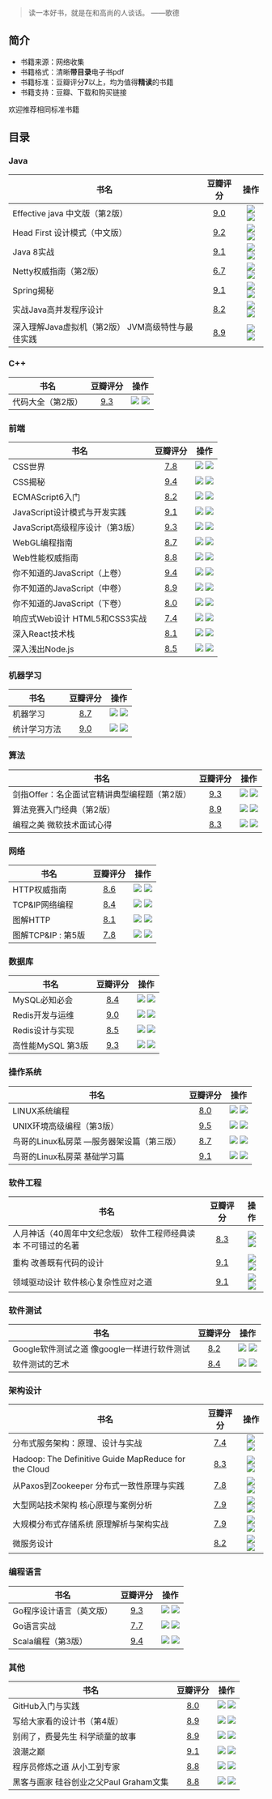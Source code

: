
> 读一本好书，就是在和高尚的人谈话。 ——歌德

## 简介

- 书籍来源：网络收集
- 书籍格式：清晰**带目录**电子书pdf
- 书籍标准：豆瓣评分**7**以上，均为值得**精读**的书籍
- 书籍支持：豆瓣、下载和购买链接

欢迎推荐相同标准书籍

## 目录

### Java

|书名|豆瓣评分|操作|
|---|:-:|:-:|
|Effective java 中文版（第2版）|[9.0](https://book.douban.com/subject/3360807/)|[![](https://raw.githubusercontent.com/guanpengchn/awesome-books/master/.helper/download.png)](https://github.com/guanpengchn/awesome-books/raw/master/Java/Effective%20java%20%E4%B8%AD%E6%96%87%E7%89%88%EF%BC%88%E7%AC%AC2%E7%89%88%EF%BC%89.pdf) [![](https://raw.githubusercontent.com/guanpengchn/awesome-books/master/.helper/buycar.png)](http://search.dangdang.com/?key=Effective%20java%20%E4%B8%AD%E6%96%87%E7%89%88%EF%BC%88%E7%AC%AC2%E7%89%88%EF%BC%89&act=input)|
|Head First 设计模式（中文版）|[9.2](https://book.douban.com/subject/2243615/)|[![](https://raw.githubusercontent.com/guanpengchn/awesome-books/master/.helper/download.png)](https://github.com/guanpengchn/awesome-books/raw/master/Java/Head%20First%20%E8%AE%BE%E8%AE%A1%E6%A8%A1%E5%BC%8F%EF%BC%88%E4%B8%AD%E6%96%87%E7%89%88%EF%BC%89.pdf) [![](https://raw.githubusercontent.com/guanpengchn/awesome-books/master/.helper/buycar.png)](http://search.dangdang.com/?key=Head%20First%20%E8%AE%BE%E8%AE%A1%E6%A8%A1%E5%BC%8F%EF%BC%88%E4%B8%AD%E6%96%87%E7%89%88%EF%BC%89&act=input)|
|Java 8实战|[9.1](https://book.douban.com/subject/26772632/)|[![](https://raw.githubusercontent.com/guanpengchn/awesome-books/master/.helper/download.png)](https://github.com/guanpengchn/awesome-books/raw/master/Java/Java%208%E5%AE%9E%E6%88%98.pdf) [![](https://raw.githubusercontent.com/guanpengchn/awesome-books/master/.helper/buycar.png)](http://search.dangdang.com/?key=Java%208%E5%AE%9E%E6%88%98&act=input)|
|Netty权威指南（第2版）|[6.7](https://book.douban.com/subject/26373138/)|[![](https://raw.githubusercontent.com/guanpengchn/awesome-books/master/.helper/download.png)](https://github.com/guanpengchn/awesome-books/raw/master/Java/Netty%E6%9D%83%E5%A8%81%E6%8C%87%E5%8D%97%EF%BC%88%E7%AC%AC2%E7%89%88%EF%BC%89.pdf) [![](https://raw.githubusercontent.com/guanpengchn/awesome-books/master/.helper/buycar.png)](http://search.dangdang.com/?key=Netty%E6%9D%83%E5%A8%81%E6%8C%87%E5%8D%97%EF%BC%88%E7%AC%AC2%E7%89%88%EF%BC%89&act=input)|
|Spring揭秘|[9.1](https://book.douban.com/subject/3897837/)|[![](https://raw.githubusercontent.com/guanpengchn/awesome-books/master/.helper/download.png)](https://github.com/guanpengchn/awesome-books/raw/master/Java/Spring%E6%8F%AD%E7%A7%98.pdf) [![](https://raw.githubusercontent.com/guanpengchn/awesome-books/master/.helper/buycar.png)](http://search.dangdang.com/?key=Spring%E6%8F%AD%E7%A7%98&act=input)|
|实战Java高并发程序设计|[8.2](https://book.douban.com/subject/26663605/)|[![](https://raw.githubusercontent.com/guanpengchn/awesome-books/master/.helper/download.png)](https://github.com/guanpengchn/awesome-books/raw/master/Java/%E5%AE%9E%E6%88%98Java%E9%AB%98%E5%B9%B6%E5%8F%91%E7%A8%8B%E5%BA%8F%E8%AE%BE%E8%AE%A1.pdf) [![](https://raw.githubusercontent.com/guanpengchn/awesome-books/master/.helper/buycar.png)](http://search.dangdang.com/?key=%E5%AE%9E%E6%88%98Java%E9%AB%98%E5%B9%B6%E5%8F%91%E7%A8%8B%E5%BA%8F%E8%AE%BE%E8%AE%A1&act=input)|
|深入理解Java虚拟机（第2版） JVM高级特性与最佳实践|[8.9](https://book.douban.com/subject/24722612/)|[![](https://raw.githubusercontent.com/guanpengchn/awesome-books/master/.helper/download.png)](https://github.com/guanpengchn/awesome-books/raw/master/Java/%E6%B7%B1%E5%85%A5%E7%90%86%E8%A7%A3Java%E8%99%9A%E6%8B%9F%E6%9C%BA%EF%BC%88%E7%AC%AC2%E7%89%88%EF%BC%89%20JVM%E9%AB%98%E7%BA%A7%E7%89%B9%E6%80%A7%E4%B8%8E%E6%9C%80%E4%BD%B3%E5%AE%9E%E8%B7%B5.pdf) [![](https://raw.githubusercontent.com/guanpengchn/awesome-books/master/.helper/buycar.png)](http://search.dangdang.com/?key=%E6%B7%B1%E5%85%A5%E7%90%86%E8%A7%A3Java%E8%99%9A%E6%8B%9F%E6%9C%BA%EF%BC%88%E7%AC%AC2%E7%89%88%EF%BC%89%20JVM%E9%AB%98%E7%BA%A7%E7%89%B9%E6%80%A7%E4%B8%8E%E6%9C%80%E4%BD%B3%E5%AE%9E%E8%B7%B5&act=input)|

### C++

|书名|豆瓣评分|操作|
|---|:-:|:-:|
|代码大全（第2版）|[9.3](https://book.douban.com/subject/1477390/)|[![](https://raw.githubusercontent.com/guanpengchn/awesome-books/master/.helper/download.png)](https://github.com/guanpengchn/awesome-books/raw/master/C++/%E4%BB%A3%E7%A0%81%E5%A4%A7%E5%85%A8%EF%BC%88%E7%AC%AC2%E7%89%88%EF%BC%89.pdf) [![](https://raw.githubusercontent.com/guanpengchn/awesome-books/master/.helper/buycar.png)](http://search.dangdang.com/?key=%E4%BB%A3%E7%A0%81%E5%A4%A7%E5%85%A8%EF%BC%88%E7%AC%AC2%E7%89%88%EF%BC%89&act=input)|

### 前端

|书名|豆瓣评分|操作|
|---|:-:|:-:|
|CSS世界|[7.8](https://book.douban.com/subject/27615777/)|[![](https://raw.githubusercontent.com/guanpengchn/awesome-books/master/.helper/download.png)](https://github.com/guanpengchn/awesome-books/raw/master/%E5%89%8D%E7%AB%AF/CSS%E4%B8%96%E7%95%8C.pdf) [![](https://raw.githubusercontent.com/guanpengchn/awesome-books/master/.helper/buycar.png)](http://search.dangdang.com/?key=CSS%E4%B8%96%E7%95%8C&act=input)|
|CSS揭秘|[9.4](https://book.douban.com/subject/26745943/)|[![](https://raw.githubusercontent.com/guanpengchn/awesome-books/master/.helper/download.png)](https://github.com/guanpengchn/awesome-books/raw/master/%E5%89%8D%E7%AB%AF/CSS%E6%8F%AD%E7%A7%98.pdf) [![](https://raw.githubusercontent.com/guanpengchn/awesome-books/master/.helper/buycar.png)](http://search.dangdang.com/?key=CSS%E6%8F%AD%E7%A7%98&act=input)|
|ECMAScript6入门|[8.2](https://book.douban.com/subject/25966265/)|[![](https://raw.githubusercontent.com/guanpengchn/awesome-books/master/.helper/download.png)](https://github.com/guanpengchn/awesome-books/raw/master/%E5%89%8D%E7%AB%AF/ECMAScript6%E5%85%A5%E9%97%A8.pdf) [![](https://raw.githubusercontent.com/guanpengchn/awesome-books/master/.helper/buycar.png)](http://search.dangdang.com/?key=ECMAScript6%E5%85%A5%E9%97%A8&act=input)|
|JavaScript设计模式与开发实践|[9.1](https://book.douban.com/subject/26382780/)|[![](https://raw.githubusercontent.com/guanpengchn/awesome-books/master/.helper/download.png)](https://github.com/guanpengchn/awesome-books/raw/master/%E5%89%8D%E7%AB%AF/JavaScript%E8%AE%BE%E8%AE%A1%E6%A8%A1%E5%BC%8F%E4%B8%8E%E5%BC%80%E5%8F%91%E5%AE%9E%E8%B7%B5.pdf) [![](https://raw.githubusercontent.com/guanpengchn/awesome-books/master/.helper/buycar.png)](http://search.dangdang.com/?key=JavaScript%E8%AE%BE%E8%AE%A1%E6%A8%A1%E5%BC%8F%E4%B8%8E%E5%BC%80%E5%8F%91%E5%AE%9E%E8%B7%B5&act=input)|
|JavaScript高级程序设计（第3版）|[9.3](https://book.douban.com/subject/10546125/)|[![](https://raw.githubusercontent.com/guanpengchn/awesome-books/master/.helper/download.png)](https://github.com/guanpengchn/awesome-books/raw/master/%E5%89%8D%E7%AB%AF/JavaScript%E9%AB%98%E7%BA%A7%E7%A8%8B%E5%BA%8F%E8%AE%BE%E8%AE%A1%EF%BC%88%E7%AC%AC3%E7%89%88%EF%BC%89.pdf) [![](https://raw.githubusercontent.com/guanpengchn/awesome-books/master/.helper/buycar.png)](http://search.dangdang.com/?key=JavaScript%E9%AB%98%E7%BA%A7%E7%A8%8B%E5%BA%8F%E8%AE%BE%E8%AE%A1%EF%BC%88%E7%AC%AC3%E7%89%88%EF%BC%89&act=input)|
|WebGL编程指南|[8.7](https://book.douban.com/subject/25909351/)|[![](https://raw.githubusercontent.com/guanpengchn/awesome-books/master/.helper/download.png)](https://github.com/guanpengchn/awesome-books/raw/master/%E5%89%8D%E7%AB%AF/WebGL%E7%BC%96%E7%A8%8B%E6%8C%87%E5%8D%97.pdf) [![](https://raw.githubusercontent.com/guanpengchn/awesome-books/master/.helper/buycar.png)](http://search.dangdang.com/?key=WebGL%E7%BC%96%E7%A8%8B%E6%8C%87%E5%8D%97&act=input)|
|Web性能权威指南|[8.8](https://book.douban.com/subject/25856314/)|[![](https://raw.githubusercontent.com/guanpengchn/awesome-books/master/.helper/download.png)](https://github.com/guanpengchn/awesome-books/raw/master/%E5%89%8D%E7%AB%AF/Web%E6%80%A7%E8%83%BD%E6%9D%83%E5%A8%81%E6%8C%87%E5%8D%97.pdf) [![](https://raw.githubusercontent.com/guanpengchn/awesome-books/master/.helper/buycar.png)](http://search.dangdang.com/?key=Web%E6%80%A7%E8%83%BD%E6%9D%83%E5%A8%81%E6%8C%87%E5%8D%97&act=input)|
|你不知道的JavaScript（上卷）|[9.4](https://book.douban.com/subject/26351021/)|[![](https://raw.githubusercontent.com/guanpengchn/awesome-books/master/.helper/download.png)](https://github.com/guanpengchn/awesome-books/raw/master/%E5%89%8D%E7%AB%AF/%E4%BD%A0%E4%B8%8D%E7%9F%A5%E9%81%93%E7%9A%84JavaScript%EF%BC%88%E4%B8%8A%E5%8D%B7%EF%BC%89.pdf) [![](https://raw.githubusercontent.com/guanpengchn/awesome-books/master/.helper/buycar.png)](http://search.dangdang.com/?key=%E4%BD%A0%E4%B8%8D%E7%9F%A5%E9%81%93%E7%9A%84JavaScript%EF%BC%88%E4%B8%8A%E5%8D%B7%EF%BC%89&act=input)|
|你不知道的JavaScript（中卷）|[8.9](https://book.douban.com/subject/26854244/)|[![](https://raw.githubusercontent.com/guanpengchn/awesome-books/master/.helper/download.png)](https://github.com/guanpengchn/awesome-books/raw/master/%E5%89%8D%E7%AB%AF/%E4%BD%A0%E4%B8%8D%E7%9F%A5%E9%81%93%E7%9A%84JavaScript%EF%BC%88%E4%B8%AD%E5%8D%B7%EF%BC%89.pdf) [![](https://raw.githubusercontent.com/guanpengchn/awesome-books/master/.helper/buycar.png)](http://search.dangdang.com/?key=%E4%BD%A0%E4%B8%8D%E7%9F%A5%E9%81%93%E7%9A%84JavaScript%EF%BC%88%E4%B8%AD%E5%8D%B7%EF%BC%89&act=input)|
|你不知道的JavaScript（下卷）|[8.0](https://book.douban.com/subject/27620408/)|[![](https://raw.githubusercontent.com/guanpengchn/awesome-books/master/.helper/download.png)](https://github.com/guanpengchn/awesome-books/raw/master/%E5%89%8D%E7%AB%AF/%E4%BD%A0%E4%B8%8D%E7%9F%A5%E9%81%93%E7%9A%84JavaScript%EF%BC%88%E4%B8%8B%E5%8D%B7%EF%BC%89.pdf) [![](https://raw.githubusercontent.com/guanpengchn/awesome-books/master/.helper/buycar.png)](http://search.dangdang.com/?key=%E4%BD%A0%E4%B8%8D%E7%9F%A5%E9%81%93%E7%9A%84JavaScript%EF%BC%88%E4%B8%8B%E5%8D%B7%EF%BC%89&act=input)|
|响应式Web设计 HTML5和CSS3实战|[7.4](https://book.douban.com/subject/20390374/)|[![](https://raw.githubusercontent.com/guanpengchn/awesome-books/master/.helper/download.png)](https://github.com/guanpengchn/awesome-books/raw/master/%E5%89%8D%E7%AB%AF/%E5%93%8D%E5%BA%94%E5%BC%8FWeb%E8%AE%BE%E8%AE%A1%20HTML5%E5%92%8CCSS3%E5%AE%9E%E6%88%98.pdf) [![](https://raw.githubusercontent.com/guanpengchn/awesome-books/master/.helper/buycar.png)](http://search.dangdang.com/?key=%E5%93%8D%E5%BA%94%E5%BC%8FWeb%E8%AE%BE%E8%AE%A1%20HTML5%E5%92%8CCSS3%E5%AE%9E%E6%88%98&act=input)|
|深入React技术栈|[8.1](https://book.douban.com/subject/26918038/)|[![](https://raw.githubusercontent.com/guanpengchn/awesome-books/master/.helper/download.png)](https://github.com/guanpengchn/awesome-books/raw/master/%E5%89%8D%E7%AB%AF/%E6%B7%B1%E5%85%A5React%E6%8A%80%E6%9C%AF%E6%A0%88.pdf) [![](https://raw.githubusercontent.com/guanpengchn/awesome-books/master/.helper/buycar.png)](http://search.dangdang.com/?key=%E6%B7%B1%E5%85%A5React%E6%8A%80%E6%9C%AF%E6%A0%88&act=input)|
|深入浅出Node.js|[8.5](https://book.douban.com/subject/25768396/)|[![](https://raw.githubusercontent.com/guanpengchn/awesome-books/master/.helper/download.png)](https://github.com/guanpengchn/awesome-books/raw/master/%E5%89%8D%E7%AB%AF/%E6%B7%B1%E5%85%A5%E6%B5%85%E5%87%BANode.js.pdf) [![](https://raw.githubusercontent.com/guanpengchn/awesome-books/master/.helper/buycar.png)](http://search.dangdang.com/?key=%E6%B7%B1%E5%85%A5%E6%B5%85%E5%87%BANode.js&act=input)|

### 机器学习

|书名|豆瓣评分|操作|
|---|:-:|:-:|
|机器学习|[8.7](https://book.douban.com/subject/26708119/)|[![](https://raw.githubusercontent.com/guanpengchn/awesome-books/master/.helper/download.png)](https://github.com/guanpengchn/awesome-books/raw/master/%E6%9C%BA%E5%99%A8%E5%AD%A6%E4%B9%A0/%E6%9C%BA%E5%99%A8%E5%AD%A6%E4%B9%A0.pdf) [![](https://raw.githubusercontent.com/guanpengchn/awesome-books/master/.helper/buycar.png)](http://search.dangdang.com/?key=%E6%9C%BA%E5%99%A8%E5%AD%A6%E4%B9%A0&act=input)|
|统计学习方法|[9.0](https://book.douban.com/subject/10590856/)|[![](https://raw.githubusercontent.com/guanpengchn/awesome-books/master/.helper/download.png)](https://github.com/guanpengchn/awesome-books/raw/master/%E6%9C%BA%E5%99%A8%E5%AD%A6%E4%B9%A0/%E7%BB%9F%E8%AE%A1%E5%AD%A6%E4%B9%A0%E6%96%B9%E6%B3%95.pdf) [![](https://raw.githubusercontent.com/guanpengchn/awesome-books/master/.helper/buycar.png)](http://search.dangdang.com/?key=%E7%BB%9F%E8%AE%A1%E5%AD%A6%E4%B9%A0%E6%96%B9%E6%B3%95&act=input)|

### 算法

|书名|豆瓣评分|操作|
|---|:-:|:-:|
|剑指Offer：名企面试官精讲典型编程题（第2版）|[9.3](https://book.douban.com/subject/27008702/)|[![](https://raw.githubusercontent.com/guanpengchn/awesome-books/master/.helper/download.png)](https://github.com/guanpengchn/awesome-books/raw/master/%E7%AE%97%E6%B3%95/%E5%89%91%E6%8C%87Offer%EF%BC%9A%E5%90%8D%E4%BC%81%E9%9D%A2%E8%AF%95%E5%AE%98%E7%B2%BE%E8%AE%B2%E5%85%B8%E5%9E%8B%E7%BC%96%E7%A8%8B%E9%A2%98%EF%BC%88%E7%AC%AC2%E7%89%88%EF%BC%89.pdf) [![](https://raw.githubusercontent.com/guanpengchn/awesome-books/master/.helper/buycar.png)](http://search.dangdang.com/?key=%E5%89%91%E6%8C%87Offer%EF%BC%9A%E5%90%8D%E4%BC%81%E9%9D%A2%E8%AF%95%E5%AE%98%E7%B2%BE%E8%AE%B2%E5%85%B8%E5%9E%8B%E7%BC%96%E7%A8%8B%E9%A2%98%EF%BC%88%E7%AC%AC2%E7%89%88%EF%BC%89&act=input)|
|算法竞赛入门经典（第2版）|[8.9](https://book.douban.com/subject/25902102/)|[![](https://raw.githubusercontent.com/guanpengchn/awesome-books/master/.helper/download.png)](https://github.com/guanpengchn/awesome-books/raw/master/%E7%AE%97%E6%B3%95/%E7%AE%97%E6%B3%95%E7%AB%9E%E8%B5%9B%E5%85%A5%E9%97%A8%E7%BB%8F%E5%85%B8%EF%BC%88%E7%AC%AC2%E7%89%88%EF%BC%89.pdf) [![](https://raw.githubusercontent.com/guanpengchn/awesome-books/master/.helper/buycar.png)](http://search.dangdang.com/?key=%E7%AE%97%E6%B3%95%E7%AB%9E%E8%B5%9B%E5%85%A5%E9%97%A8%E7%BB%8F%E5%85%B8%EF%BC%88%E7%AC%AC2%E7%89%88%EF%BC%89&act=input)|
|编程之美 微软技术面试心得|[8.3](https://book.douban.com/subject/3004255/)|[![](https://raw.githubusercontent.com/guanpengchn/awesome-books/master/.helper/download.png)](https://github.com/guanpengchn/awesome-books/raw/master/%E7%AE%97%E6%B3%95/%E7%BC%96%E7%A8%8B%E4%B9%8B%E7%BE%8E%20%E5%BE%AE%E8%BD%AF%E6%8A%80%E6%9C%AF%E9%9D%A2%E8%AF%95%E5%BF%83%E5%BE%97.pdf) [![](https://raw.githubusercontent.com/guanpengchn/awesome-books/master/.helper/buycar.png)](http://search.dangdang.com/?key=%E7%BC%96%E7%A8%8B%E4%B9%8B%E7%BE%8E%20%E5%BE%AE%E8%BD%AF%E6%8A%80%E6%9C%AF%E9%9D%A2%E8%AF%95%E5%BF%83%E5%BE%97&act=input)|

### 网络

|书名|豆瓣评分|操作|
|---|:-:|:-:|
|HTTP权威指南|[8.6](https://book.douban.com/subject/10746113/)|[![](https://raw.githubusercontent.com/guanpengchn/awesome-books/master/.helper/download.png)](https://github.com/guanpengchn/awesome-books/raw/master/%E7%BD%91%E7%BB%9C/HTTP%E6%9D%83%E5%A8%81%E6%8C%87%E5%8D%97.pdf) [![](https://raw.githubusercontent.com/guanpengchn/awesome-books/master/.helper/buycar.png)](http://search.dangdang.com/?key=HTTP%E6%9D%83%E5%A8%81%E6%8C%87%E5%8D%97&act=input)|
|TCP&IP网络编程|[8.4](https://book.douban.com/subject/25911735/)|[![](https://raw.githubusercontent.com/guanpengchn/awesome-books/master/.helper/download.png)](https://github.com/guanpengchn/awesome-books/raw/master/%E7%BD%91%E7%BB%9C/TCP&IP%E7%BD%91%E7%BB%9C%E7%BC%96%E7%A8%8B.pdf) [![](https://raw.githubusercontent.com/guanpengchn/awesome-books/master/.helper/buycar.png)](http://search.dangdang.com/?key=TCP&IP%E7%BD%91%E7%BB%9C%E7%BC%96%E7%A8%8B&act=input)|
|图解HTTP|[8.1](https://book.douban.com/subject/25863515/)|[![](https://raw.githubusercontent.com/guanpengchn/awesome-books/master/.helper/download.png)](https://github.com/guanpengchn/awesome-books/raw/master/%E7%BD%91%E7%BB%9C/%E5%9B%BE%E8%A7%A3HTTP.pdf) [![](https://raw.githubusercontent.com/guanpengchn/awesome-books/master/.helper/buycar.png)](http://search.dangdang.com/?key=%E5%9B%BE%E8%A7%A3HTTP&act=input)|
|图解TCP&IP : 第5版|[7.8](https://book.douban.com/subject/24737674/)|[![](https://raw.githubusercontent.com/guanpengchn/awesome-books/master/.helper/download.png)](https://github.com/guanpengchn/awesome-books/raw/master/%E7%BD%91%E7%BB%9C/%E5%9B%BE%E8%A7%A3TCP&IP%20:%20%E7%AC%AC5%E7%89%88.pdf) [![](https://raw.githubusercontent.com/guanpengchn/awesome-books/master/.helper/buycar.png)](http://search.dangdang.com/?key=%E5%9B%BE%E8%A7%A3TCP&IP%20:%20%E7%AC%AC5%E7%89%88&act=input)|

### 数据库

|书名|豆瓣评分|操作|
|---|:-:|:-:|
|MySQL必知必会|[8.4](https://book.douban.com/subject/3354490/)|[![](https://raw.githubusercontent.com/guanpengchn/awesome-books/master/.helper/download.png)](https://github.com/guanpengchn/awesome-books/raw/master/%E6%95%B0%E6%8D%AE%E5%BA%93/MySQL%E5%BF%85%E7%9F%A5%E5%BF%85%E4%BC%9A.pdf) [![](https://raw.githubusercontent.com/guanpengchn/awesome-books/master/.helper/buycar.png)](http://search.dangdang.com/?key=MySQL%E5%BF%85%E7%9F%A5%E5%BF%85%E4%BC%9A&act=input)|
|Redis开发与运维|[9.0](https://book.douban.com/subject/26971561/)|[![](https://raw.githubusercontent.com/guanpengchn/awesome-books/master/.helper/download.png)](https://github.com/guanpengchn/awesome-books/raw/master/%E6%95%B0%E6%8D%AE%E5%BA%93/Redis%E5%BC%80%E5%8F%91%E4%B8%8E%E8%BF%90%E7%BB%B4.pdf) [![](https://raw.githubusercontent.com/guanpengchn/awesome-books/master/.helper/buycar.png)](http://search.dangdang.com/?key=Redis%E5%BC%80%E5%8F%91%E4%B8%8E%E8%BF%90%E7%BB%B4&act=input)|
|Redis设计与实现|[8.5](https://book.douban.com/subject/25900156/)|[![](https://raw.githubusercontent.com/guanpengchn/awesome-books/master/.helper/download.png)](https://github.com/guanpengchn/awesome-books/raw/master/%E6%95%B0%E6%8D%AE%E5%BA%93/Redis%E8%AE%BE%E8%AE%A1%E4%B8%8E%E5%AE%9E%E7%8E%B0.pdf) [![](https://raw.githubusercontent.com/guanpengchn/awesome-books/master/.helper/buycar.png)](http://search.dangdang.com/?key=Redis%E8%AE%BE%E8%AE%A1%E4%B8%8E%E5%AE%9E%E7%8E%B0&act=input)|
|高性能MySQL 第3版|[9.3](https://book.douban.com/subject/23008813/)|[![](https://raw.githubusercontent.com/guanpengchn/awesome-books/master/.helper/download.png)](https://github.com/guanpengchn/awesome-books/raw/master/%E6%95%B0%E6%8D%AE%E5%BA%93/%E9%AB%98%E6%80%A7%E8%83%BDMySQL%20%E7%AC%AC3%E7%89%88.pdf) [![](https://raw.githubusercontent.com/guanpengchn/awesome-books/master/.helper/buycar.png)](http://search.dangdang.com/?key=%E9%AB%98%E6%80%A7%E8%83%BDMySQL%20%E7%AC%AC3%E7%89%88&act=input)|

### 操作系统

|书名|豆瓣评分|操作|
|---|:-:|:-:|
|LINUX系统编程|[8.0](https://book.douban.com/subject/3907181/)|[![](https://raw.githubusercontent.com/guanpengchn/awesome-books/master/.helper/download.png)](https://github.com/guanpengchn/awesome-books/raw/master/%E6%93%8D%E4%BD%9C%E7%B3%BB%E7%BB%9F/LINUX%E7%B3%BB%E7%BB%9F%E7%BC%96%E7%A8%8B.pdf) [![](https://raw.githubusercontent.com/guanpengchn/awesome-books/master/.helper/buycar.png)](http://search.dangdang.com/?key=LINUX%E7%B3%BB%E7%BB%9F%E7%BC%96%E7%A8%8B&act=input)|
|UNIX环境高级编程（第3版）|[9.5](https://book.douban.com/subject/25900403/)|[![](https://raw.githubusercontent.com/guanpengchn/awesome-books/master/.helper/download.png)](https://github.com/guanpengchn/awesome-books/raw/master/%E6%93%8D%E4%BD%9C%E7%B3%BB%E7%BB%9F/UNIX%E7%8E%AF%E5%A2%83%E9%AB%98%E7%BA%A7%E7%BC%96%E7%A8%8B%EF%BC%88%E7%AC%AC3%E7%89%88%EF%BC%89.pdf) [![](https://raw.githubusercontent.com/guanpengchn/awesome-books/master/.helper/buycar.png)](http://search.dangdang.com/?key=UNIX%E7%8E%AF%E5%A2%83%E9%AB%98%E7%BA%A7%E7%BC%96%E7%A8%8B%EF%BC%88%E7%AC%AC3%E7%89%88%EF%BC%89&act=input)|
|鸟哥的Linux私房菜 —服务器架设篇（第三版）|[8.7](https://book.douban.com/subject/10794788/)|[![](https://raw.githubusercontent.com/guanpengchn/awesome-books/master/.helper/download.png)](https://github.com/guanpengchn/awesome-books/raw/master/%E6%93%8D%E4%BD%9C%E7%B3%BB%E7%BB%9F/%E9%B8%9F%E5%93%A5%E7%9A%84Linux%E7%A7%81%E6%88%BF%E8%8F%9C%20%E2%80%94%E6%9C%8D%E5%8A%A1%E5%99%A8%E6%9E%B6%E8%AE%BE%E7%AF%87%EF%BC%88%E7%AC%AC%E4%B8%89%E7%89%88%EF%BC%89.pdf) [![](https://raw.githubusercontent.com/guanpengchn/awesome-books/master/.helper/buycar.png)](http://search.dangdang.com/?key=%E9%B8%9F%E5%93%A5%E7%9A%84Linux%E7%A7%81%E6%88%BF%E8%8F%9C%20%E2%80%94%E6%9C%8D%E5%8A%A1%E5%99%A8%E6%9E%B6%E8%AE%BE%E7%AF%87%EF%BC%88%E7%AC%AC%E4%B8%89%E7%89%88%EF%BC%89&act=input)|
|鸟哥的Linux私房菜 基础学习篇|[9.1](https://book.douban.com/subject/4889838/)|[![](https://raw.githubusercontent.com/guanpengchn/awesome-books/master/.helper/download.png)](https://github.com/guanpengchn/awesome-books/raw/master/%E6%93%8D%E4%BD%9C%E7%B3%BB%E7%BB%9F/%E9%B8%9F%E5%93%A5%E7%9A%84Linux%E7%A7%81%E6%88%BF%E8%8F%9C%20%E5%9F%BA%E7%A1%80%E5%AD%A6%E4%B9%A0%E7%AF%87.pdf) [![](https://raw.githubusercontent.com/guanpengchn/awesome-books/master/.helper/buycar.png)](http://search.dangdang.com/?key=%E9%B8%9F%E5%93%A5%E7%9A%84Linux%E7%A7%81%E6%88%BF%E8%8F%9C%20%E5%9F%BA%E7%A1%80%E5%AD%A6%E4%B9%A0%E7%AF%87&act=input)|

### 软件工程

|书名|豆瓣评分|操作|
|---|:-:|:-:|
|人月神话（40周年中文纪念版） 软件工程师经典读本 不可错过的名著|[8.3](https://book.douban.com/subject/26358448/)|[![](https://raw.githubusercontent.com/guanpengchn/awesome-books/master/.helper/download.png)](https://github.com/guanpengchn/awesome-books/raw/master/%E8%BD%AF%E4%BB%B6%E5%B7%A5%E7%A8%8B/%E4%BA%BA%E6%9C%88%E7%A5%9E%E8%AF%9D%EF%BC%8840%E5%91%A8%E5%B9%B4%E4%B8%AD%E6%96%87%E7%BA%AA%E5%BF%B5%E7%89%88%EF%BC%89%20%E8%BD%AF%E4%BB%B6%E5%B7%A5%E7%A8%8B%E5%B8%88%E7%BB%8F%E5%85%B8%E8%AF%BB%E6%9C%AC%20%E4%B8%8D%E5%8F%AF%E9%94%99%E8%BF%87%E7%9A%84%E5%90%8D%E8%91%97.pdf) [![](https://raw.githubusercontent.com/guanpengchn/awesome-books/master/.helper/buycar.png)](http://search.dangdang.com/?key=%E4%BA%BA%E6%9C%88%E7%A5%9E%E8%AF%9D%EF%BC%8840%E5%91%A8%E5%B9%B4%E4%B8%AD%E6%96%87%E7%BA%AA%E5%BF%B5%E7%89%88%EF%BC%89%20%E8%BD%AF%E4%BB%B6%E5%B7%A5%E7%A8%8B%E5%B8%88%E7%BB%8F%E5%85%B8%E8%AF%BB%E6%9C%AC%20%E4%B8%8D%E5%8F%AF%E9%94%99%E8%BF%87%E7%9A%84%E5%90%8D%E8%91%97&act=input)|
|重构 改善既有代码的设计|[9.1](https://book.douban.com/subject/4262627/)|[![](https://raw.githubusercontent.com/guanpengchn/awesome-books/master/.helper/download.png)](https://github.com/guanpengchn/awesome-books/raw/master/%E8%BD%AF%E4%BB%B6%E5%B7%A5%E7%A8%8B/%E9%87%8D%E6%9E%84%20%E6%94%B9%E5%96%84%E6%97%A2%E6%9C%89%E4%BB%A3%E7%A0%81%E7%9A%84%E8%AE%BE%E8%AE%A1.pdf) [![](https://raw.githubusercontent.com/guanpengchn/awesome-books/master/.helper/buycar.png)](http://search.dangdang.com/?key=%E9%87%8D%E6%9E%84%20%E6%94%B9%E5%96%84%E6%97%A2%E6%9C%89%E4%BB%A3%E7%A0%81%E7%9A%84%E8%AE%BE%E8%AE%A1&act=input)|
|领域驱动设计 软件核心复杂性应对之道|[9.1](https://book.douban.com/subject/5344973/)|[![](https://raw.githubusercontent.com/guanpengchn/awesome-books/master/.helper/download.png)](https://github.com/guanpengchn/awesome-books/raw/master/%E8%BD%AF%E4%BB%B6%E5%B7%A5%E7%A8%8B/%E9%A2%86%E5%9F%9F%E9%A9%B1%E5%8A%A8%E8%AE%BE%E8%AE%A1%20%E8%BD%AF%E4%BB%B6%E6%A0%B8%E5%BF%83%E5%A4%8D%E6%9D%82%E6%80%A7%E5%BA%94%E5%AF%B9%E4%B9%8B%E9%81%93.pdf) [![](https://raw.githubusercontent.com/guanpengchn/awesome-books/master/.helper/buycar.png)](http://search.dangdang.com/?key=%E9%A2%86%E5%9F%9F%E9%A9%B1%E5%8A%A8%E8%AE%BE%E8%AE%A1%20%E8%BD%AF%E4%BB%B6%E6%A0%B8%E5%BF%83%E5%A4%8D%E6%9D%82%E6%80%A7%E5%BA%94%E5%AF%B9%E4%B9%8B%E9%81%93&act=input)|

### 软件测试

|书名|豆瓣评分|操作|
|---|:-:|:-:|
|Google软件测试之道 像google一样进行软件测试|[8.2](https://book.douban.com/subject/25742200/)|[![](https://raw.githubusercontent.com/guanpengchn/awesome-books/master/.helper/download.png)](https://github.com/guanpengchn/awesome-books/raw/master/%E8%BD%AF%E4%BB%B6%E6%B5%8B%E8%AF%95/Google%E8%BD%AF%E4%BB%B6%E6%B5%8B%E8%AF%95%E4%B9%8B%E9%81%93%20%E5%83%8Fgoogle%E4%B8%80%E6%A0%B7%E8%BF%9B%E8%A1%8C%E8%BD%AF%E4%BB%B6%E6%B5%8B%E8%AF%95.pdf) [![](https://raw.githubusercontent.com/guanpengchn/awesome-books/master/.helper/buycar.png)](http://search.dangdang.com/?key=Google%E8%BD%AF%E4%BB%B6%E6%B5%8B%E8%AF%95%E4%B9%8B%E9%81%93%20%E5%83%8Fgoogle%E4%B8%80%E6%A0%B7%E8%BF%9B%E8%A1%8C%E8%BD%AF%E4%BB%B6%E6%B5%8B%E8%AF%95&act=input)|
|软件测试的艺术|[8.4](https://book.douban.com/subject/1445661/)|[![](https://raw.githubusercontent.com/guanpengchn/awesome-books/master/.helper/download.png)](https://github.com/guanpengchn/awesome-books/raw/master/%E8%BD%AF%E4%BB%B6%E6%B5%8B%E8%AF%95/%E8%BD%AF%E4%BB%B6%E6%B5%8B%E8%AF%95%E7%9A%84%E8%89%BA%E6%9C%AF.pdf) [![](https://raw.githubusercontent.com/guanpengchn/awesome-books/master/.helper/buycar.png)](http://search.dangdang.com/?key=%E8%BD%AF%E4%BB%B6%E6%B5%8B%E8%AF%95%E7%9A%84%E8%89%BA%E6%9C%AF&act=input)|

### 架构设计

|书名|豆瓣评分|操作|
|---|:-:|:-:|
|分布式服务架构：原理、设计与实战|[7.4](https://book.douban.com/subject/27091029/)|[![](https://raw.githubusercontent.com/guanpengchn/awesome-books/master/.helper/download.png)](https://github.com/guanpengchn/awesome-books/raw/master/%E6%9E%B6%E6%9E%84%E8%AE%BE%E8%AE%A1/%E5%88%86%E5%B8%83%E5%BC%8F%E6%9C%8D%E5%8A%A1%E6%9E%B6%E6%9E%84%EF%BC%9A%E5%8E%9F%E7%90%86%E3%80%81%E8%AE%BE%E8%AE%A1%E4%B8%8E%E5%AE%9E%E6%88%98.pdf) [![](https://raw.githubusercontent.com/guanpengchn/awesome-books/master/.helper/buycar.png)](http://search.dangdang.com/?key=%E5%88%86%E5%B8%83%E5%BC%8F%E6%9C%8D%E5%8A%A1%E6%9E%B6%E6%9E%84%EF%BC%9A%E5%8E%9F%E7%90%86%E3%80%81%E8%AE%BE%E8%AE%A1%E4%B8%8E%E5%AE%9E%E6%88%98&act=input)|
|Hadoop: The Definitive Guide MapReduce for the Cloud|[8.3](https://book.douban.com/subject/3220004/)|[![](https://raw.githubusercontent.com/guanpengchn/awesome-books/master/.helper/download.png)](https://github.com/guanpengchn/awesome-books/raw/master/%E6%9E%B6%E6%9E%84%E8%AE%BE%E8%AE%A1/Hadoop:%20The%20Definitive%20Guide%20MapReduce%20for%20the%20Cloud.pdf) [![](https://raw.githubusercontent.com/guanpengchn/awesome-books/master/.helper/buycar.png)](http://search.dangdang.com/?key=Hadoop:%20The%20Definitive%20Guide%20MapReduce%20for%20the%20Cloud&act=input)|
|从Paxos到Zookeeper 分布式一致性原理与实践|[7.8](https://book.douban.com/subject/26292004/)|[![](https://raw.githubusercontent.com/guanpengchn/awesome-books/master/.helper/download.png)](https://github.com/guanpengchn/awesome-books/raw/master/%E6%9E%B6%E6%9E%84%E8%AE%BE%E8%AE%A1/%E4%BB%8EPaxos%E5%88%B0Zookeeper%20%E5%88%86%E5%B8%83%E5%BC%8F%E4%B8%80%E8%87%B4%E6%80%A7%E5%8E%9F%E7%90%86%E4%B8%8E%E5%AE%9E%E8%B7%B5.pdf) [![](https://raw.githubusercontent.com/guanpengchn/awesome-books/master/.helper/buycar.png)](http://search.dangdang.com/?key=%E4%BB%8EPaxos%E5%88%B0Zookeeper%20%E5%88%86%E5%B8%83%E5%BC%8F%E4%B8%80%E8%87%B4%E6%80%A7%E5%8E%9F%E7%90%86%E4%B8%8E%E5%AE%9E%E8%B7%B5&act=input)|
|大型网站技术架构 核心原理与案例分析|[7.9](https://book.douban.com/subject/25723064/)|[![](https://raw.githubusercontent.com/guanpengchn/awesome-books/master/.helper/download.png)](https://github.com/guanpengchn/awesome-books/raw/master/%E6%9E%B6%E6%9E%84%E8%AE%BE%E8%AE%A1/%E5%A4%A7%E5%9E%8B%E7%BD%91%E7%AB%99%E6%8A%80%E6%9C%AF%E6%9E%B6%E6%9E%84%20%E6%A0%B8%E5%BF%83%E5%8E%9F%E7%90%86%E4%B8%8E%E6%A1%88%E4%BE%8B%E5%88%86%E6%9E%90.pdf) [![](https://raw.githubusercontent.com/guanpengchn/awesome-books/master/.helper/buycar.png)](http://search.dangdang.com/?key=%E5%A4%A7%E5%9E%8B%E7%BD%91%E7%AB%99%E6%8A%80%E6%9C%AF%E6%9E%B6%E6%9E%84%20%E6%A0%B8%E5%BF%83%E5%8E%9F%E7%90%86%E4%B8%8E%E6%A1%88%E4%BE%8B%E5%88%86%E6%9E%90&act=input)|
|大规模分布式存储系统 原理解析与架构实战|[7.9](https://book.douban.com/subject/25723658/)|[![](https://raw.githubusercontent.com/guanpengchn/awesome-books/master/.helper/download.png)](https://github.com/guanpengchn/awesome-books/raw/master/%E6%9E%B6%E6%9E%84%E8%AE%BE%E8%AE%A1/%E5%A4%A7%E8%A7%84%E6%A8%A1%E5%88%86%E5%B8%83%E5%BC%8F%E5%AD%98%E5%82%A8%E7%B3%BB%E7%BB%9F%20%E5%8E%9F%E7%90%86%E8%A7%A3%E6%9E%90%E4%B8%8E%E6%9E%B6%E6%9E%84%E5%AE%9E%E6%88%98.pdf) [![](https://raw.githubusercontent.com/guanpengchn/awesome-books/master/.helper/buycar.png)](http://search.dangdang.com/?key=%E5%A4%A7%E8%A7%84%E6%A8%A1%E5%88%86%E5%B8%83%E5%BC%8F%E5%AD%98%E5%82%A8%E7%B3%BB%E7%BB%9F%20%E5%8E%9F%E7%90%86%E8%A7%A3%E6%9E%90%E4%B8%8E%E6%9E%B6%E6%9E%84%E5%AE%9E%E6%88%98&act=input)|
|微服务设计|[8.2](https://book.douban.com/subject/26772677/)|[![](https://raw.githubusercontent.com/guanpengchn/awesome-books/master/.helper/download.png)](https://github.com/guanpengchn/awesome-books/raw/master/%E6%9E%B6%E6%9E%84%E8%AE%BE%E8%AE%A1/%E5%BE%AE%E6%9C%8D%E5%8A%A1%E8%AE%BE%E8%AE%A1.pdf) [![](https://raw.githubusercontent.com/guanpengchn/awesome-books/master/.helper/buycar.png)](http://search.dangdang.com/?key=%E5%BE%AE%E6%9C%8D%E5%8A%A1%E8%AE%BE%E8%AE%A1&act=input)|

### 编程语言

|书名|豆瓣评分|操作|
|---|:-:|:-:|
|Go程序设计语言（英文版）|[9.3](https://book.douban.com/subject/26859123/)|[![](https://raw.githubusercontent.com/guanpengchn/awesome-books/master/.helper/download.png)](https://github.com/guanpengchn/awesome-books/raw/master/%E7%BC%96%E7%A8%8B%E8%AF%AD%E8%A8%80/Go%E7%A8%8B%E5%BA%8F%E8%AE%BE%E8%AE%A1%E8%AF%AD%E8%A8%80%EF%BC%88%E8%8B%B1%E6%96%87%E7%89%88%EF%BC%89.pdf) [![](https://raw.githubusercontent.com/guanpengchn/awesome-books/master/.helper/buycar.png)](http://search.dangdang.com/?key=Go%E7%A8%8B%E5%BA%8F%E8%AE%BE%E8%AE%A1%E8%AF%AD%E8%A8%80%EF%BC%88%E8%8B%B1%E6%96%87%E7%89%88%EF%BC%89&act=input)|
|Go语言实战|[7.7](https://book.douban.com/subject/27015617/)|[![](https://raw.githubusercontent.com/guanpengchn/awesome-books/master/.helper/download.png)](https://github.com/guanpengchn/awesome-books/raw/master/%E7%BC%96%E7%A8%8B%E8%AF%AD%E8%A8%80/Go%E8%AF%AD%E8%A8%80%E5%AE%9E%E6%88%98.pdf) [![](https://raw.githubusercontent.com/guanpengchn/awesome-books/master/.helper/buycar.png)](http://search.dangdang.com/?key=Go%E8%AF%AD%E8%A8%80%E5%AE%9E%E6%88%98&act=input)|
|Scala编程（第3版）|[9.4](https://book.douban.com/subject/27591387/)|[![](https://raw.githubusercontent.com/guanpengchn/awesome-books/master/.helper/download.png)](https://github.com/guanpengchn/awesome-books/raw/master/%E7%BC%96%E7%A8%8B%E8%AF%AD%E8%A8%80/Scala%E7%BC%96%E7%A8%8B%EF%BC%88%E7%AC%AC3%E7%89%88%EF%BC%89.pdf) [![](https://raw.githubusercontent.com/guanpengchn/awesome-books/master/.helper/buycar.png)](http://search.dangdang.com/?key=Scala%E7%BC%96%E7%A8%8B%EF%BC%88%E7%AC%AC3%E7%89%88%EF%BC%89&act=input)|

### 其他

|书名|豆瓣评分|操作|
|---|:-:|:-:|
|GitHub入门与实践|[8.0](https://book.douban.com/subject/26462816/)|[![](https://raw.githubusercontent.com/guanpengchn/awesome-books/master/.helper/download.png)](https://github.com/guanpengchn/awesome-books/raw/master/%E5%85%B6%E4%BB%96/GitHub%E5%85%A5%E9%97%A8%E4%B8%8E%E5%AE%9E%E8%B7%B5.pdf) [![](https://raw.githubusercontent.com/guanpengchn/awesome-books/master/.helper/buycar.png)](http://search.dangdang.com/?key=GitHub%E5%85%A5%E9%97%A8%E4%B8%8E%E5%AE%9E%E8%B7%B5&act=input)|
|写给大家看的设计书（第4版）|[8.9](https://book.douban.com/subject/26664522/)|[![](https://raw.githubusercontent.com/guanpengchn/awesome-books/master/.helper/download.png)](https://github.com/guanpengchn/awesome-books/raw/master/%E5%85%B6%E4%BB%96/%E5%86%99%E7%BB%99%E5%A4%A7%E5%AE%B6%E7%9C%8B%E7%9A%84%E8%AE%BE%E8%AE%A1%E4%B9%A6%EF%BC%88%E7%AC%AC4%E7%89%88%EF%BC%89.pdf) [![](https://raw.githubusercontent.com/guanpengchn/awesome-books/master/.helper/buycar.png)](http://search.dangdang.com/?key=%E5%86%99%E7%BB%99%E5%A4%A7%E5%AE%B6%E7%9C%8B%E7%9A%84%E8%AE%BE%E8%AE%A1%E4%B9%A6%EF%BC%88%E7%AC%AC4%E7%89%88%EF%BC%89&act=input)|
|别闹了，费曼先生 科学顽童的故事|[8.9](https://book.douban.com/subject/1037602/)|[![](https://raw.githubusercontent.com/guanpengchn/awesome-books/master/.helper/download.png)](https://github.com/guanpengchn/awesome-books/raw/master/%E5%85%B6%E4%BB%96/%E5%88%AB%E9%97%B9%E4%BA%86%EF%BC%8C%E8%B4%B9%E6%9B%BC%E5%85%88%E7%94%9F%20%E7%A7%91%E5%AD%A6%E9%A1%BD%E7%AB%A5%E7%9A%84%E6%95%85%E4%BA%8B.pdf) [![](https://raw.githubusercontent.com/guanpengchn/awesome-books/master/.helper/buycar.png)](http://search.dangdang.com/?key=%E5%88%AB%E9%97%B9%E4%BA%86%EF%BC%8C%E8%B4%B9%E6%9B%BC%E5%85%88%E7%94%9F%20%E7%A7%91%E5%AD%A6%E9%A1%BD%E7%AB%A5%E7%9A%84%E6%95%85%E4%BA%8B&act=input)|
|浪潮之巅|[9.1](https://book.douban.com/subject/6709783/)|[![](https://raw.githubusercontent.com/guanpengchn/awesome-books/master/.helper/download.png)](https://github.com/guanpengchn/awesome-books/raw/master/%E5%85%B6%E4%BB%96/%E6%B5%AA%E6%BD%AE%E4%B9%8B%E5%B7%85.pdf) [![](https://raw.githubusercontent.com/guanpengchn/awesome-books/master/.helper/buycar.png)](http://search.dangdang.com/?key=%E6%B5%AA%E6%BD%AE%E4%B9%8B%E5%B7%85&act=input)|
|程序员修炼之道 从小工到专家|[8.8](https://book.douban.com/subject/5387402/)|[![](https://raw.githubusercontent.com/guanpengchn/awesome-books/master/.helper/download.png)](https://github.com/guanpengchn/awesome-books/raw/master/%E5%85%B6%E4%BB%96/%E7%A8%8B%E5%BA%8F%E5%91%98%E4%BF%AE%E7%82%BC%E4%B9%8B%E9%81%93%20%E4%BB%8E%E5%B0%8F%E5%B7%A5%E5%88%B0%E4%B8%93%E5%AE%B6.pdf) [![](https://raw.githubusercontent.com/guanpengchn/awesome-books/master/.helper/buycar.png)](http://search.dangdang.com/?key=%E7%A8%8B%E5%BA%8F%E5%91%98%E4%BF%AE%E7%82%BC%E4%B9%8B%E9%81%93%20%E4%BB%8E%E5%B0%8F%E5%B7%A5%E5%88%B0%E4%B8%93%E5%AE%B6&act=input)|
|黑客与画家 硅谷创业之父Paul Graham文集|[8.8](https://book.douban.com/subject/6021440/)|[![](https://raw.githubusercontent.com/guanpengchn/awesome-books/master/.helper/download.png)](https://github.com/guanpengchn/awesome-books/raw/master/%E5%85%B6%E4%BB%96/%E9%BB%91%E5%AE%A2%E4%B8%8E%E7%94%BB%E5%AE%B6%20%E7%A1%85%E8%B0%B7%E5%88%9B%E4%B8%9A%E4%B9%8B%E7%88%B6Paul%20Graham%E6%96%87%E9%9B%86.pdf) [![](https://raw.githubusercontent.com/guanpengchn/awesome-books/master/.helper/buycar.png)](http://search.dangdang.com/?key=%E9%BB%91%E5%AE%A2%E4%B8%8E%E7%94%BB%E5%AE%B6%20%E7%A1%85%E8%B0%B7%E5%88%9B%E4%B8%9A%E4%B9%8B%E7%88%B6Paul%20Graham%E6%96%87%E9%9B%86&act=input)|
